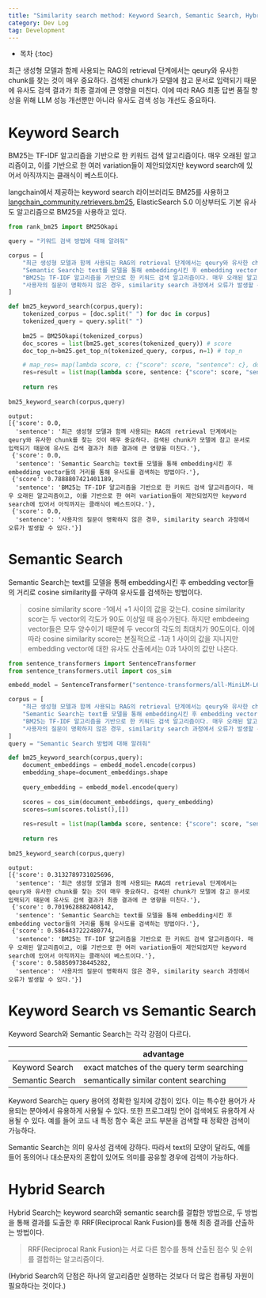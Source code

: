 ```yaml
---
title: "Similarity search method: Keyword Search, Semantic Search, Hybrid Search"
category: Dev Log
tag: Development
---
```








* 목차
{:toc}










최근 생성형 모델과 함께 사용되는 RAG의 retrieval 단계에서는 qeury와 유사한 chunk를 찾는 것이 매우 중요하다. 검색된 chunk가 모델에 참고 문서로 입력되기 때문에 유사도 검색 결과가 최종 결과에 큰 영향을 미친다. 이에 따라 RAG 최종 답변 품질 향상을 위해 LLM 성능 개선뿐만 아니라 유사도 검색 성능 개선도 중요하다.

# Keyword Search

BM25는 TF-IDF 알고리즘을 기반으로 한 키워드 검색 알고리즘이다. 매우 오래된 알고리즘이고, 이를 기반으로 한 여러 variation들이 제안되었지만 keyword search에 있어서 아직까지는 클래식이 베스트이다.

langchain에서 제공하는 keyword search 라이브러리도 BM25를 사용하고 [langchain_community.retrievers.bm25](https://api.python.langchain.com/en/latest/_modules/langchain_community/retrievers/bm25.html), ElasticSearch 5.0 이상부터도 기본 유사도 알고리즘으로 BM25을 사용하고 있다.

```python
from rank_bm25 import BM25Okapi

query = "키워드 검색 방법에 대해 알려줘"

corpus = [
    "최근 생성형 모델과 함께 사용되는 RAG의 retrieval 단계에서는 qeury와 유사한 chunk를 찾는 것이 매우 중요하다. 검색된 chunk가 모델에 참고 문서로 입력되기 때문에 유사도 검색 결과가 최종 결과에 큰 영향을 미친다.",
    "Semantic Search는 text를 모델을 통해 embedding시킨 후 embedding vector들의 거리를 통해 유사도를 검색하는 방법이다.",
    "BM25는 TF-IDF 알고리즘을 기반으로 한 키워드 검색 알고리즘이다. 매우 오래된 알고리즘이고, 이를 기반으로 한 여러 variation들이 제안되었지만 keyword search에 있어서 아직까지는 클래식이 베스트이다.",
    "사용자의 질문이 명확하지 않은 경우, similarity search 과정에서 오류가 발생할 수 있다."
]

def bm25_keyword_search(corpus,query):
    tokenized_corpus = [doc.split(" ") for doc in corpus]
    tokenized_query = query.split(" ")
    
    bm25 = BM25Okapi(tokenized_corpus)
    doc_scores = list(bm25.get_scores(tokenized_query)) # score
    doc_top_n=bm25.get_top_n(tokenized_query, corpus, n=1) # top_n

    # map_res= map(lambda score, c: {"score": score, "sentence": c}, doc_scores, corpus)
    res=result = list(map(lambda score, sentence: {"score": score, "sentence": sentence}, doc_scores, corpus))
    
    return res
    
bm25_keyword_search(corpus,query)

```

```
output:
[{'score': 0.0,
  'sentence': '최근 생성형 모델과 함께 사용되는 RAG의 retrieval 단계에서는 qeury와 유사한 chunk를 찾는 것이 매우 중요하다. 검색된 chunk가 모델에 참고 문서로 입력되기 때문에 유사도 검색 결과가 최종 결과에 큰 영향을 미친다.'},
 {'score': 0.0,
  'sentence': 'Semantic Search는 text를 모델을 통해 embedding시킨 후 embedding vector들의 거리를 통해 유사도를 검색하는 방법이다.'},
 {'score': 0.7888807421401189,
  'sentence': 'BM25는 TF-IDF 알고리즘을 기반으로 한 키워드 검색 알고리즘이다. 매우 오래된 알고리즘이고, 이를 기반으로 한 여러 variation들이 제안되었지만 keyword search에 있어서 아직까지는 클래식이 베스트이다.'},
 {'score': 0.0,
  'sentence': '사용자의 질문이 명확하지 않은 경우, similarity search 과정에서 오류가 발생할 수 있다.'}]
```

# Semantic Search

Semantic Search는 text를 모델을 통해 embedding시킨 후 embedding vector들의 거리로 cosine similarity를 구하여 유사도를 검색하는 방법이다. 

> cosine similarity score -1에서 +1 사이의 값을 갖는다.
> cosine similarity scor는 두 vector의 각도가 90도 이상일 때 음수가된다. 하지만 embdeeing vector들은 모두 양수이기 때문에 두 vecor의 각도의 최대치가 90도이다.
> 이에 따라 cosine similarity score는 본질적으로 -1과 1 사이의 값을 지니지만
> embedding vector에 대한 유사도 산출에서는 0과 1사이의 값만 나온다.

```python
from sentence_transformers import SentenceTransformer
from sentence_transformers.util import cos_sim

embedd_model = SentenceTransformer("sentence-transformers/all-MiniLM-L6-v2")

corpus = [
    "최근 생성형 모델과 함께 사용되는 RAG의 retrieval 단계에서는 qeury와 유사한 chunk를 찾는 것이 매우 중요하다. 검색된 chunk가 모델에 참고 문서로 입력되기 때문에 유사도 검색 결과가 최종 결과에 큰 영향을 미친다.",
    "Semantic Search는 text를 모델을 통해 embedding시킨 후 embedding vector들의 거리를 통해 유사도를 검색하는 방법이다.",
    "BM25는 TF-IDF 알고리즘을 기반으로 한 키워드 검색 알고리즘이다. 매우 오래된 알고리즘이고, 이를 기반으로 한 여러 variation들이 제안되었지만 keyword search에 있어서 아직까지는 클래식이 베스트이다.",
    "사용자의 질문이 명확하지 않은 경우, similarity search 과정에서 오류가 발생할 수 있다."
]
query = "Semantic Search 방법에 대해 알려줘"

def bm25_keyword_search(corpus,query):
    document_embeddings = embedd_model.encode(corpus)
    embedding_shape=document_embeddings.shape
    
    query_embedding = embedd_model.encode(query)
    
    scores = cos_sim(document_embeddings, query_embedding)
    scores=sum(scores.tolist(),[])
    
    res=result = list(map(lambda score, sentence: {"score": score, "sentence": sentence}, scores, corpus))
    
    return res
    
bm25_keyword_search(corpus,query)
```

```
output:
[{'score': 0.3132789731025696,
  'sentence': '최근 생성형 모델과 함께 사용되는 RAG의 retrieval 단계에서는 qeury와 유사한 chunk를 찾는 것이 매우 중요하다. 검색된 chunk가 모델에 참고 문서로 입력되기 때문에 유사도 검색 결과가 최종 결과에 큰 영향을 미친다.'},
 {'score': 0.7019628882408142,
  'sentence': 'Semantic Search는 text를 모델을 통해 embedding시킨 후 embedding vector들의 거리를 통해 유사도를 검색하는 방법이다.'},
 {'score': 0.5864437222480774,
  'sentence': 'BM25는 TF-IDF 알고리즘을 기반으로 한 키워드 검색 알고리즘이다. 매우 오래된 알고리즘이고, 이를 기반으로 한 여러 variation들이 제안되었지만 keyword search에 있어서 아직까지는 클래식이 베스트이다.'},
 {'score': 0.588509738445282,
  'sentence': '사용자의 질문이 명확하지 않은 경우, similarity search 과정에서 오류가 발생할 수 있다.'}]
```

# Keyword Search vs Semantic Search

Keyword Search와 Semantic Search는 각각 강점이 다르다.

|                 | advantage                                                                                                          |
| --------------- | --------------------------------------------- |
| Keyword Search  | exact matches of the query term searching  |
| Semantic Search | semantically similar content searching |

Keyword Search는 query 용어의 정확한 일치에 강점이 있다. 이는 특수한 용어가 사용되는 분야에서 유용하게 사용될 수 있다. 또한 프로그래밍 언어 검색에도 유용하게 사용될 수 있다. 예를 들어 코드 내 특정 함수 혹은 코드 부분을 검색할 때 정확한 검색이 가능하다.

Semantic Search는 의미 유사성 검색에 강하다. 따라서 text의 모양이 달라도, 예를 들어 동의어나 대소문자의 혼합이 있어도 의미를 공유할 경우에 검색이 가능하다.

# Hybrid Search
 
Hybrid Search는 keyword search와 semantic search를 결합한 방법으로, 두 방법을 통해 결과를 도출한 후 RRF(Reciprocal Rank Fusion)를 통해 최종 결과를 산출하는 방법이다.

> RRF(Reciprocal Rank Fusion)는 서로 다른 함수를 통해 산출된 점수 및 순위를 결합하는 알고리즘이다.


(Hybrid Search의 단점은 하나의 알고리즘만 실행하는 것보다 더 많은 컴퓨팅 자원이 필요하다는 것이다.)
